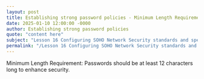 ```yaml
---
layout: post
title: Establishing strong password policies - Minimum Length Requirement
date: 2025-01-10 12:00:00 -0000
author: Establishing strong password policies
quote: "content here"
subject: "Lesson 16 Configuring SOHO Network Security standards and specifications"
permalink: "/Lesson 16 Configuring SOHO Network Security standards and specifications/Establishing strong password policies/Establishing strong password policies - Minimum Length Requirement"
---
```


Minimum Length Requirement: Passwords should be at least 12 characters long to enhance security.
